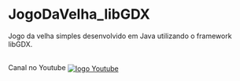 # JogoDaVelha_libGDX
Jogo da velha simples desenvolvido em Java utilizando o framework libGDX.


<br/>
Canal no Youtube 
<a href="https://www.youtube.com/@wellinson" target="_blank"><img align="center" alt="logo Youtube" src="https://img.shields.io/badge/YouTube-FF0000?style=for-the-badge&logo=youtube&logoColor=white"></a>
